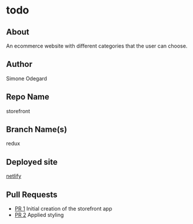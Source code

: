 # todo

## About

An ecommerce website with different categories that the user can choose.

## Author

Simone Odegard

## Repo Name

storefront

## Branch Name(s)

redux

## Deployed site

[netlify](https://loving-kirch-445281.netlify.app/)

## Pull Requests

- [PR 1](https://github.com/SimoneOdegard/storefront/pull/1) Initial creation of the storefront app
- [PR 2](https://github.com/SimoneOdegard/storefront/pull/5) Applied styling